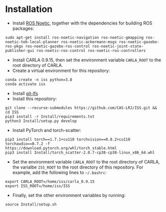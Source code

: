 # Installation

- Install [ROS Noetic](http://wiki.ros.org/noetic/Installation), together with the dependencies for building ROS packages:
```
sudo apt-get install ros-noetic-navigation ros-noetic-gmapping ros-noetic-teb-local-planner ros-noetic-ackermann-msgs ros-noetic-gazebo-ros-pkgs ros-noetic-gazebo-ros-control ros-noetic-joint-state-publisher-gui ros-noetic-ros-control ros-noetic-ros-controllers
```
- Install CARLA 0.9.15, then set the environment variable `CARLA_ROOT` to the root directory of CARLA.
- Create a virtual environment for this repository:
```
conda create -n iss python=3.8
conda activate iss
```
- Install [git-lfs](https://git-lfs.github.com/)
- Install this repository:
```
git clone --recurse-submodules https://github.com/CAS-LRJ/ISS.git && cd ISS
pip3 install -r Install/requirements.txt
python3 Install/setup.py develop
```
- Install PyTorch and torch-scatter:
```
pip3 install torch==1.7.1+cu110 torchvision==0.8.2+cu110 torchaudio==0.7.2 -f https://download.pytorch.org/whl/torch_stable.html
pip3 install Install/torch_scatter-2.0.7-cp38-cp38-linux_x86_64.whl
```
- Set the environment variable `CARLA_ROOT` to the root directory of CARLA, the varialbe `ISS_ROOT` to the root directory of this repository. For example, add the following lines to `~/.bashrc`:
```
export CARLA_ROOT=/home/iss/carla_0.9.15
export ISS_ROOT=/home/iss/ISS
```
- Finally, set the other environment variables by running:
```
source Install/setup.sh
```